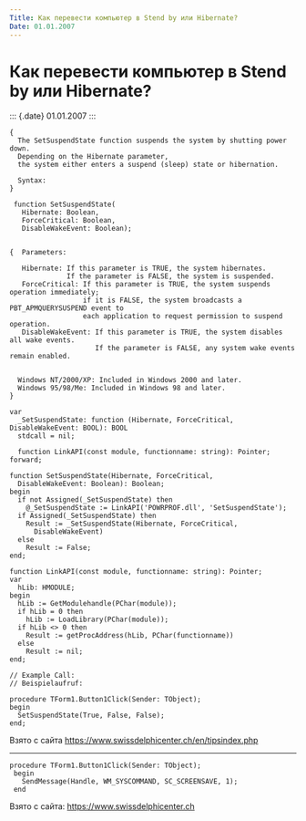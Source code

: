```yaml
---
Title: Как перевести компьютер в Stend by или Hibernate?
Date: 01.01.2007
---
```



Как перевести компьютер в Stend by или Hibernate?
=================================================

::: {.date}
01.01.2007
:::

    {
      The SetSuspendState function suspends the system by shutting power down.
      Depending on the Hibernate parameter,
      the system either enters a suspend (sleep) state or hibernation.
     
      Syntax:
    }
     
     function SetSuspendState(
       Hibernate: Boolean,
       ForceCritical: Boolean,
       DisableWakeEvent: Boolean);
     
     
    {  Parameters:
     
       Hibernate: If this parameter is TRUE, the system hibernates.
                  If the parameter is FALSE, the system is suspended.
       ForceCritical: If this parameter is TRUE, the system suspends operation immediately;
                      if it is FALSE, the system broadcasts a PBT_APMQUERYSUSPEND event to
                      each application to request permission to suspend operation.
       DisableWakeEvent: If this parameter is TRUE, the system disables all wake events.
                         If the parameter is FALSE, any system wake events remain enabled.
     
     
      Windows NT/2000/XP: Included in Windows 2000 and later.
      Windows 95/98/Me: Included in Windows 98 and later.
    }
     
    var
      _SetSuspendState: function (Hibernate, ForceCritical, DisableWakeEvent: BOOL): BOOL
      stdcall = nil;
     
      function LinkAPI(const module, functionname: string): Pointer; forward;
     
    function SetSuspendState(Hibernate, ForceCritical,
      DisableWakeEvent: Boolean): Boolean;
    begin
      if not Assigned(_SetSuspendState) then
        @_SetSuspendState := LinkAPI('POWRPROF.dll', 'SetSuspendState');
      if Assigned(_SetSuspendState) then
        Result := _SetSuspendState(Hibernate, ForceCritical,
          DisableWakeEvent)
      else
        Result := False;
    end;
     
    function LinkAPI(const module, functionname: string): Pointer;
    var
      hLib: HMODULE;
    begin
      hLib := GetModulehandle(PChar(module));
      if hLib = 0 then
        hLib := LoadLibrary(PChar(module));
      if hLib <> 0 then
        Result := getProcAddress(hLib, PChar(functionname))
      else
        Result := nil;
    end;
     
    // Example Call:
    // Beispielaufruf:
     
    procedure TForm1.Button1Click(Sender: TObject);
    begin
      SetSuspendState(True, False, False);
    end;

Взято с сайта <https://www.swissdelphicenter.ch/en/tipsindex.php>

------------------------------------------------------------------------

    procedure TForm1.Button1Click(Sender: TObject);
     begin
       SendMessage(Handle, WM_SYSCOMMAND, SC_SCREENSAVE, 1);
     end

Взято с сайта: <https://www.swissdelphicenter.ch>
